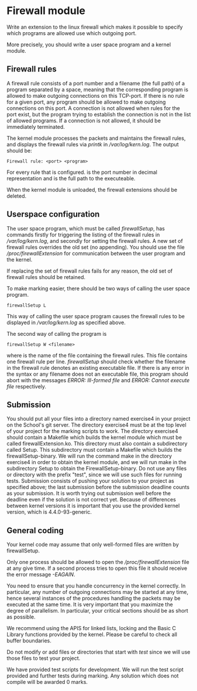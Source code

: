 # Firewall module

Write an extension to the linux firewall which makes it possible to
specify which programs are allowed use which outgoing port. 

More precisely, you should write a user space program and a kernel
module. 

## Firewall rules

A firewall rule consists of a port number and a filename (the full path) of a program separated by a space, meaning that the corresponding program is allowed to make outgoing connections on this TCP-port. If there is no rule for a given port, any program should be allowed to make outgoing connections on this port. A connection is not allowed when rules for the port exist, but the program trying to establish the connection is not in the list of allowed programs. If a connection is not allowed, it should be immediately terminated.

The kernel module processes the packets and maintains the firewall rules, and displays the firewall rules via _printk_ in _/var/log/kern.log_. The output should be:
```
Firewall rule: <port> <program>
```
For every rule that is configured. _<port>_ is the port number in decimal representation and _<program>_ is the full path to the executeable.

When the kernel module is unloaded, the firewall extensions should be deleted.

## Userspace configuration

The user space program, which must be called _firewallSetup_, has commands firstly for triggering the listing of the firewall rules in _/var/log/kern.log_, and secondly for setting the firewall rules. A new set of firewall rules overrides the old set (no appending). You should use the file _/proc/firewallExtension_ for communication between the user program and the kernel.

If replacing the set of firewall rules fails for any reason, the old set of firewall rules should be retained.

To make marking easier, there should be two ways of calling the user space program.

```
firewallSetup L
```

This way of calling the user space program causes the firewall rules to be displayed in _/var/log/kern.log_ as specified above.

The second way of calling the program is

```
firewallSetup W <filename>
```

where _<filename>_ is the name of the file containing the firewall
rules.  This file contains one firewall rule per line. _firewallSetup_
should check whether the filename in the firewall rule denotes an
existing executable file. If there is any error in the syntax or any
filename does not an executable file, this program should abort with
the messages _ERROR: Ill-formed file_ and _ERROR: Cannot execute file_
respectively.

## Submission
You should put all your files into a directory named exercise4 in your
project on the School's git server. The directory exercise4 must
be at the top level of your project for the marking scripts to work.
The directory exercise4 should contain a Makefile which builds the
kernel module which must be called firewallExtension.ko. This
directory must also contain a subdirectory called Setup. This
subdirectory must contain a Makefile which builds the
firewallSetup-binary.
We will run the command make in the directory exercise4 in order to
obtain the kernel module, and we will run make in the subdirectory
Setup to obtain the FirewallSetup-binary.
Do not use any files or directory with the
prefix "test", since we will use such files for running tests.
Submission consists of pushing your solution to your project as
specified above; the last
submission before the submission deadline counts as your
submission. It is worth trying out submission well before the deadline
even if the solution is not correct yet. Because of differences
between kernel versions it is important that you use the provided
kernel version, which is  4.4.0-93-generic.


## General coding

Your kernel code may assume that only well-formed files are written by firewallSetup.

Only one process should be allowed to open the _/proc/firewallExtension_ file at any give time. If a second process tries to open this file it should receive the error message _-EAGAIN_.

You need to ensure that you handle concurrency in the kernel correctly. In particular, any number of outgoing connections may be started at any time, hence several instances of the procedures handling the packets may be executed at the same time. It is very important that you maximize the degree of parallelism. In particular, your critical sections should be as short as possible.

We recommend using the APIS for linked lists, locking and the Basic C Library functions provided by the kernel. Please be careful to check all buffer boundaries. 

Do not modify or add files or directories that start with _test_ since we will use those files to test your project.

We have provided test scripts for development. We will run the test
script provided and further tests during marking. Any solution which
does not compile will be awarded 0 marks.

